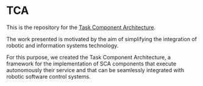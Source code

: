 TCA
===



This is the repository for the [Task Component Architecture](https://github.com/yamunamaccarana/TCA/wiki/TCA).



The work presented is motivated by the aim of simplifying the integration of robotic and information systems technology.


For this purpose, we created the Task Component Architecture, a framework for the implementation of SCA components that execute autonomously their service and that can be seamlessly integrated with robotic software control systems. 
